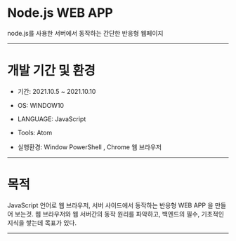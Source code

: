 # Node.js WEB APP
node.js를 사용한 서버에서 동작하는 간단한 반응형 웹페이지

------------------
# 개발 기간 및 환경

+ 기간: 2021.10.5 ~ 2021.10.10
 
+ OS: WINDOW10

+ LANGUAGE: JavaScript

+ Tools: Atom

+ 실행환경: Window PowerShell , Chrome 웹 브라우저
------------------
# 목적

JavaScript 언어로 웹 브라우저, 서버 사이드에서 동작하는 반응형 WEB APP 을 만들어 보는것.
웹 브라우저와 웹 서버간의 동작 원리를 파악하고, 백엔드의 필수, 기초적인 지식을 쌓는데 목표가 있다.

-------------------
